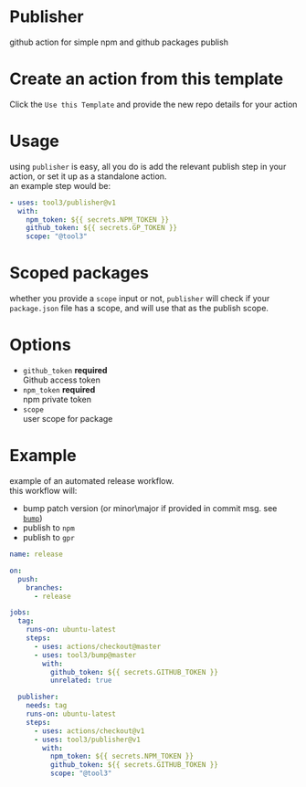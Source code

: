 # Publisher 

github action for simple npm and github packages publish

# Create an action from this template
Click the `Use this Template` and provide the new repo details for your action

# Usage 
using `publisher` is easy, all you do is add the relevant publish step in your action, or set it up as a standalone action.   
an example step would be:   
```yaml
- uses: tool3/publisher@v1
  with:
    npm_token: ${{ secrets.NPM_TOKEN }}
    github_token: ${{ secrets.GP_TOKEN }}
    scope: "@tool3"
```

# Scoped packages
whether you provide a `scope` input or not, `publisher` will check if your `package.json` file has a scope, and will use that as the publish scope.


# Options
* `github_token`
   **required**   
   Github access token
* `npm_token`
  **required**   
  npm private token
* `scope`   
  user scope for package

# Example
example of an automated release workflow.   
this workflow will:
  * bump patch version (or minor\major if provided in commit msg. see [`bump`](https://github.com/tool3/bump))
  * publish to `npm`
  * publish to `gpr`

```yaml
name: release

on:
  push:
    branches:
      - release

jobs:
  tag:
    runs-on: ubuntu-latest
    steps:
      - uses: actions/checkout@master
      - uses: tool3/bump@master
        with:
          github_token: ${{ secrets.GITHUB_TOKEN }}
          unrelated: true

  publisher:
    needs: tag
    runs-on: ubuntu-latest
    steps:
      - uses: actions/checkout@v1
      - uses: tool3/publisher@v1
        with:
          npm_token: ${{ secrets.NPM_TOKEN }}
          github_token: ${{ secrets.GITHUB_TOKEN }}
          scope: "@tool3"
```
